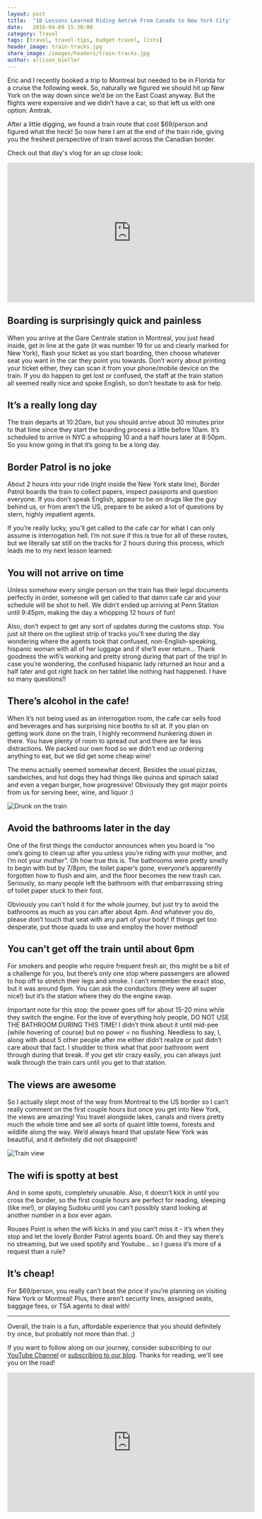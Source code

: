 ```yaml
---
layout: post
title:  "10 Lessons Learned Riding Amtrak From Canada to New York City"
date:   2016-04-09 15:30:00
category: Travel
tags: [travel, travel-tips, budget-travel, lists]
header_image: train-tracks.jpg
share_image: /images/headers/train-tracks.jpg
author: allison_bieller
---
```


Eric and I recently booked a trip to Montreal but needed to be in Florida for a cruise the following week. So, naturally we figured we should hit up New York on the way down since we’d be on the East Coast anyway. But the flights were expensive and we didn’t have a car, so that left us with one option: Amtrak. 

After a little digging, we found a train route that cost $69/person and figured what the heck! So now here I am at the end of the train ride, giving you the freshest perspective of train travel across the Canadian border.

Check out that day's vlog for an up close look:

<iframe width="560" height="315" src="https://www.youtube.com/embed/TfmJYdkU1ys" frameborder="0" allowfullscreen></iframe>

## Boarding is surprisingly quick and painless

When you arrive at the Gare Centrale station in Montreal, you just head inside, get in line at the gate (it was number 19 for us and clearly marked for New York), flash your ticket as you start boarding, then choose whatever seat you want in the car they point you towards. Don’t worry about printing your ticket either, they can scan it from your phone/mobile device on the train. If you do happen to get lost or confused, the staff at the train station all seemed really nice and spoke English, so don’t hesitate to ask for help.

## It’s a really long day

The train departs at 10:20am, but you should arrive about 30 minutes prior to that time since they start the boarding process a little before 10am. It’s scheduled to arrive in NYC a whopping 10 and a half hours later at 8:50pm. So you know going in that it’s going to be a long day.

## Border Patrol is no joke

About 2 hours into your ride (right inside the New York state line), Border Patrol boards the train to collect papers, inspect passports and question everyone. If you don’t speak English, appear to be on drugs like the guy behind us, or from aren’t the US, prepare to be asked a lot of questions by stern, highly impatient agents. 

If you’re really lucky, you’ll get called to the cafe car for what I can only assume is interrogation hell. I’m not sure if this is true for all of these routes, but we literally sat still on the tracks for 2 hours during this process, which leads me to my next lesson learned:

## You will not arrive on time

Unless somehow every single person on the train has their legal documents perfectly in order, someone will get called to that damn cafe car and your schedule will be shot to hell. We didn’t ended up arriving at Penn Station until 9:45pm, making the day a whopping 12 hours of fun! 

Also, don’t expect to get any sort of updates during the customs stop. You just sit there on the ugliest strip of tracks you’ll see during the day wondering where the agents took that confused, non-English-speaking, hispanic woman with all of her luggage and if she’ll ever return... Thank goodness the wifi’s working and pretty strong during that part of the trip! In case you’re wondering, the confused hispanic lady returned an hour and a half later and got right back on her tablet like nothing had happened. I have so many questions!!

## There’s alcohol in the cafe!

When it’s not being used as an interrogation room, the cafe car sells food and beverages and has surprising nice booths to sit at. If you plan on getting work done on the train, I highly recommend hunkering down in there. You have plenty of room to spread out and there are far less distractions. We packed our own food so we didn’t end up ordering anything to eat, but we did get some cheap wine! 

The menu actually seemed somewhat decent. Besides the usual pizzas, sandwiches, and hot dogs they had things like quinoa and spinach salad and even a vegan burger, how progressive! Obviously they got major points from us for serving beer, wine, and liquor :)

![Drunk on the train](/images/uploads/drunk-on-the-train.jpg)

## Avoid the bathrooms later in the day

One of the first things the conductor announces when you board is “no one’s going to clean up after you unless you’re riding with your mother, and I’m not your mother”. Oh how true this is. The bathrooms were pretty smelly to begin with but by 7/8pm, the toilet paper’s gone, everyone’s apparently forgotten how to flush and aim, and the floor becomes the new trash can. Seriously, so many people left the bathroom with that embarrassing string of toilet paper stuck to their foot. 

Obviously you can’t hold it for the whole journey, but just try to avoid the bathrooms as much as you can after about 4pm. And whatever you do, please don’t touch that seat with any part of your body! If things get too desperate, put those quads to use and employ the hover method! 

## You can’t get off the train until about 6pm

For smokers and people who require frequent fresh air, this might be a bit of a challenge for you, but there’s only one stop where passengers are allowed to hop off to stretch their legs and smoke. I can’t remember the exact stop, but it was around 6pm. You can ask the conductors (they were all super nice!) but it’s the station where they do the engine swap. 

Important note for this stop: the power goes off for about 15-20 mins while they switch the engine. For the love of everything holy people, DO NOT USE THE BATHROOM DURING THIS TIME! I didn’t think about it until mid-pee (while hovering of course) but no power = no flushing. Needless to say, I, along with about 5 other people after me either didn’t realize or just didn’t care about that fact. I shudder to think what that poor bathroom went through during that break. If you get stir crazy easily, you can always just walk through the train cars until you get to that station.

## The views are awesome

So I actually slept most of the way from Montreal to the US border so I can’t really comment on the first couple hours but once you get into New York, the views are amazing! You travel alongside lakes, canals and rivers pretty much the whole time and see all sorts of quaint little towns, forests and wildlife along the way. We’d always heard that upstate New York was beautiful, and it definitely did not disappoint!

![Train view](/images/uploads/train-view.jpg)

## The wifi is spotty at best

And in some spots, completely unusable. Also, it doesn’t kick in until you cross the border, so the first couple hours are perfect for reading, sleeping (like me!), or playing Sudoku until you can’t possibly stand looking at another number in a box ever again. 

Rouses Point is when the wifi kicks in and you can’t miss it - it’s when they stop and let the lovely Border Patrol agents board. Oh and they say there’s no streaming, but we used spotify and Youtube… so I guess it’s more of a request than a rule?

## It’s cheap!

For $69/person, you really can’t beat the price if you’re planning on visiting New York or Montreal! Plus, there aren’t security lines, assigned seats, baggage fees, or TSA agents to deal with!

----

Overall, the train is a fun, affordable experience that you should definitely try once, but probably not more than that. ;)

If you want to follow along on our journey, consider subscribing to our [YouTube Channel](https://www.youtube.com/c/TheEndlessAdventure?sub_confirmation=1) or [subscribing to our blog](http://conversational.us6.list-manage.com/subscribe?u=f210e827b5997f97a4c359077&id=cbb27cac9e). Thanks for reading, we'll see you on the road!

<iframe width="560" height="315" src="https://www.youtube.com/embed/Qm7a1IA7oQ8" frameborder="0" allowfullscreen></iframe>